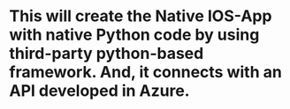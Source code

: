 # This will create the Native IOS-App with native Python code by using third-party python-based framework. And, it connects with an API developed in Azure.
